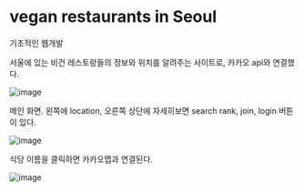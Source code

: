 # vegan restaurants in Seoul
기초적인 웹개발

서울에 있는 비건 레스토랑들의 정보와 위치를 알려주는 사이트로, 카카오 api와 연결했다.

![image](https://user-images.githubusercontent.com/74365895/144458198-6fbf8768-f31e-47a8-86d0-a010dca6ab22.png)

메인 화면. 왼쪽에 location, 오른쪽 상단에 자세히보면 search rank, join, login 버튼이 있다.

![image](https://user-images.githubusercontent.com/74365895/144458260-6f8dfe69-a778-4864-a13c-eb6dff551a50.png)

식당 이름을 클릭하면 카카오맵과 연결된다.

![image](https://user-images.githubusercontent.com/74365895/144458435-5772236b-e28c-47ec-be48-55136aaa4af6.png)



